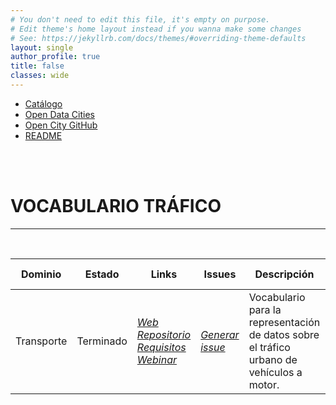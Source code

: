 ```yaml
---
# You don't need to edit this file, it's empty on purpose.
# Edit theme's home layout instead if you wanna make some changes
# See: https://jekyllrb.com/docs/themes/#overriding-theme-defaults
layout: single
author_profile: true 
title: false
classes: wide
---
```

<head>
<link href="stylesheet.css" rel="stylesheet"/>
  
  <nav class="style-4">
<ul class="menu-4">
	<li class="current"><a href="https://fempcatalogo.github.io/FEMPTFG/" data-hover="Catálogo">Catálogo</a></li>
	<li class="left"><a href="http://vocab.linkeddata.es/datosabiertos/" data-hover="Open Data Cities">Open Data Cities</a></li>
	<li class="left"><a href="https://github.com/opencitydata/" data-hover="Open City GitHub">Open City GitHub</a></li>
	<li class="left"><a href="https://github.com/opencitydata/vocab-transporte-trafico/blob/master/README.md" data-hover="README">README</a></li>
</ul>
	</nav>
	<br><br>
  
</head>

<div id="bodyid">
<link href="stylesheet.css" rel="stylesheet"/>

<h1> VOCABULARIO TRÁFICO </h1>
</div>
  
---

&nbsp;
 

  
  
| Dominio |  Estado  |   Links   |   Issues   |   Descripción   |  Fecha Publicación |   Prefijo   | Formatos |   Liciencia | Idiomas   | 
| -------- | -------- | --------- | ---------- | --------------- | -------- | --------- | -------- | --------- | ---------- | 
| Transporte | Terminado | *[Web](http://vocab.ciudadesabiertas.es/def/transporte/trafico/index-es.html)*  *[Repositorio](https://github.com/opencitydata/vocab-transporte-trafico)*  *[Requisitos](https://github.com/opencitydata/vocab-transporte-trafico/tree/master/requirementsx)*  *[Webinar](https://youtu.be/takkD8AzUfw)* |  *[Generar issue](https://github.com/CiudadesAbiertas/vocab-transporte-trafico/issues)*   | Vocabulario para la representación de datos sobre el tráfico urbano de vehículos a motor.  | 13/10/20 | estraf | rdf+xml   html   turtle | CC-BY  | es   en   |
 
 
  

&nbsp;


  

